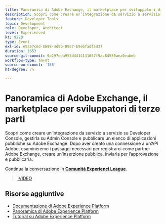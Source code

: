 ```yaml
---
title: Panoramica di Adobe Exchange, il marketplace per sviluppatori di terze parti
description: Scopri come creare un’integrazione da servizio a servizio su Developer Console, gestirla su Admin Console e pubblicare un elenco di applicazioni pubbliche su Adobe Exchange. Dopo aver creato una connessione a un’API Adobe, esamineremo i passaggi necessari per registrarci come partner Adobe Exchange, creare un’inserzione pubblica, inviarla per l’approvazione e pubblicarla.
feature: Developer Tools
topic: Development
role: Developer, Architect
level: Experienced
kt: 9220
type: Event
exl-id: e9a57c6d-8b98-4d9b-8967-b9ebfadf5d37
duration: 1653
source-git-commit: 9a297cda953d4414131657f9ac84580aea0eabeb
workflow-type: tm+mt
source-wordcount: '155'
ht-degree: 7%

---
```


# Panoramica di Adobe Exchange, il marketplace per sviluppatori di terze parti

Scopri come creare un’integrazione da servizio a servizio su Developer Console, gestirla su Admin Console e pubblicare un elenco di applicazioni pubbliche su Adobe Exchange. Dopo aver creato una connessione a un’API Adobe, esamineremo i passaggi necessari per registrarci come partner Adobe Exchange, creare un’inserzione pubblica, inviarla per l’approvazione e pubblicarla.

Continua la conversazione in **[Comunità Experienci League](https://adobe.ly/3ooiltm)**.

>[!VIDEO](https://video.tv.adobe.com/v/337841/?quality=12&learn=on&hidetitle=true)

## Risorse aggiuntive

- [Documentazione di Adobe Experience Platform](https://experienceleague.adobe.com/docs/experience-platform.html?lang=it)
- [Panoramica di Adobe Experience Platform](https://experienceleague.adobe.com/docs/experience-platform/landing/home.html?lang=it)
- [Tutorial su Adobe Experience Platform](https://experienceleague.adobe.com/docs/platform-learn/tutorials/overview.html?lang=it)
